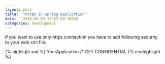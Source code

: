 ```yaml
---
layout: post
title:  "https in spring application"
date:   2016-03-05 13:57:58 +0200
categories: development
---
```


if you want to use only https connection you have to add following security to your web.xml file:

{% highlight xml %}
<security-constraint>
        <web-resource-collection>
            <web-resource-name>YourApplication</web-resource-name>
            <url-pattern>/*</url-pattern>
            <http-method>GET</http-method>
        </web-resource-collection>
        <user-data-constraint>
            <transport-guarantee>CONFIDENTIAL</transport-guarantee>
        </user-data-constraint>
    </security-constraint>
{% endhighlight %}
